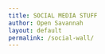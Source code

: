 ```yaml
---
title: SOCIAL MEDIA STUFF
author: Open Savannah
layout: default
permalink: /social-wall/
---
```


<script async="" src="https://5p4rk13.com/LiveFeed/13552/loaderscript.js"></script>

<div class="sprkl-wrapper Sparkle-13552" data-template="1" data-show-scrollbars="false" data-fixed-height="false" style="height: 100%; width: 100%;"></div>